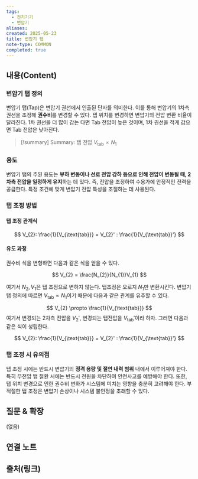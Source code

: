 ```yaml
---
tags:
  - 전기기기
  - 변압기
aliases: 
created: 2025-05-23
title: 변압기 탭
note-type: COMMON
completed: true
---
```


## 내용(Content)
### 변압기 탭 정의

변압기 탭(Tap)은 변압기 권선에서 인출된 단자를 의미한다. 이를 통해 변압기의 1차측 권선을 조정해 **권수비**를 변경할 수 있다. 탭 위치를 변경하면 변압기의 전압 변환 비율이 달라진다. 1차 권선을 더 많이 감는 다면 Tab 전압이 높은 것이며, 1차 권선을 적게 감으면 Tab 전압은 낮아진다.

>[!summary] Summary: 탭 전압
>$V_{\text{tab}} \propto N_{1}$

### 용도

변압기 탭의 주된 용도는 **부하 변동이나 선로 전압 강하 등으로 인해 전압이 변동될 때, 2차측 전압을 일정하게 유지**하는 데 있다. 즉, 전압을 조정하여 수용가에 안정적인 전력을 공급한다. 특정 조건에 맞게 변압기 전압 특성을 조절하는 데 사용된다.

### 탭 조정 방법
#### 탭 조정 관계식
$$
V_{2}: \frac{1}{V_{\text{tab}}} = V_{2}' : \frac{1}{V_{\text{tab}}'}
$$

#### 유도 과정

권수비 식을 변형하면 다음과 같은 식을 얻을 수 있다.

$$
V_{2} = \frac{N_{2}}{N_{1}}V_{1}
$$

여기서 $N_{2}, V_{1}$은 탭 조정으로 변하지 않는다. 탭조정은 오로지 $N_{1}$만 변환시킨다. 변압기 탭 정의에 따르면 $V_{\text{tab}} \propto N_{1}$이기 때문에 다음과 같은 관계를 유추할 수 있다.

$$
V_{2} \propto \frac{1}{V_{\text{tab}}}
$$
여기서 변경되는 2차측 전압을 $V_{2}'$, 변경되는 탭전압을 $V_{\text{tab}}'$이라 하자. 그러면 다음과 같은 식이 성립한다.

$$
V_{2}: \frac{1}{V_{\text{tab}}} = V_{2}' : \frac{1}{V_{\text{tab}}'}
$$



### 탭 조정 시 유의점

탭 조정 시에는 반드시 변압기의 **정격 용량 및 절연 내력 범위** 내에서 이루어져야 한다. 특히 무전압 탭 절환 시에는 반드시 전원을 차단하여 안전사고를 예방해야 한다. 또한, 탭 위치 변경으로 인한 권수비 변화가 시스템에 미치는 영향을 충분히 고려해야 한다. 부적절한 탭 조정은 변압기 손상이나 시스템 불안정을 초래할 수 있다.

## 질문 & 확장

(없음)

## 연결 노트

## 출처(링크)

